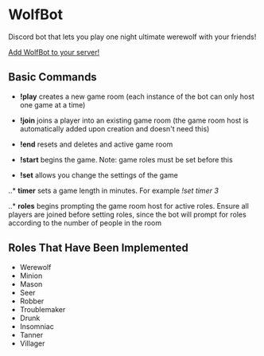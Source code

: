 # WolfBot
 Discord bot that lets you play one night ultimate werewolf with your friends!
 
 [Add WolfBot to your server!](https://discord.com/oauth2/authorize?client_id=762002242277474324&scope=bot)
 
 ## Basic Commands
 
 * **!play** creates a new game room (each instance of the bot can only host one game at a time)
 
 * **!join** joins a player into an existing game room (the game room host is automatically added upon creation and doesn't need this)
 
 * **!end** resets and deletes and active game room
 
 * **!start** begins the game. Note: game roles must be set before this
 
 * **!set** allows you change the settings of the game
 
 ..* **timer** sets a game length in minutes. For example _!set timer 3_ 
 
 ..* **roles** begins prompting the game room host for active roles. Ensure all players are joined before setting roles, since the bot will prompt for roles according to the number of people in the room
 
 ## Roles That Have Been Implemented
 * Werewolf
 * Minion
 * Mason
 * Seer
 * Robber
 * Troublemaker
 * Drunk
 * Insomniac
 * Tanner
 * Villager
 
